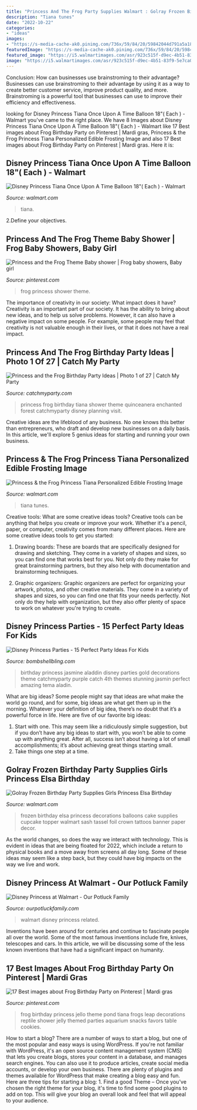 ```yaml
---
title: "Princess And The Frog Party Supplies Walmart : Golray Frozen Birthday Party Supplies Girls Princess Elsa Birthday"
description: "Tiana tunes"
date: "2022-10-22"
categories:
- "ideas"
images:
- "https://s-media-cache-ak0.pinimg.com/736x/59/84/20/59842044d791a5a1899403bafd94a69c.jpg"
featuredImage: "https://s-media-cache-ak0.pinimg.com/736x/59/84/20/59842044d791a5a1899403bafd94a69c.jpg"
featured_image: "https://i5.walmartimages.com/asr/923c515f-d9ec-4b51-83f9-5e7ca095b465_1.065e5d5e7b8e864f73ac5833f766dc48.jpeg"
image: "https://i5.walmartimages.com/asr/923c515f-d9ec-4b51-83f9-5e7ca095b465_1.065e5d5e7b8e864f73ac5833f766dc48.jpeg"
---
```



Conclusion: How can businesses use brainstroming to their advantage?
Businesses can use brainstroming to their advantage by using it as a way to create better customer service, improve product quality, and more. Brainstroming is a powerful tool that businesses can use to improve their efficiency and effectiveness.

	

		
looking for Disney Princess Tiana Once Upon A Time Balloon 18&quot;( Each ) - Walmart you've came to the right place. We have 8 Images about Disney Princess Tiana Once Upon A Time Balloon 18&quot;( Each ) - Walmart like 17 Best images about Frog Birthday Party on Pinterest | Mardi gras, Princess &amp; the Frog Princess Tiana Personalized Edible Frosting Image and also 17 Best images about Frog Birthday Party on Pinterest | Mardi gras. Here it is:
		
    
## Disney Princess Tiana Once Upon A Time Balloon 18&quot;( Each ) - Walmart

<img loading=lazy src="https://i5.walmartimages.com/asr/923c515f-d9ec-4b51-83f9-5e7ca095b465_1.065e5d5e7b8e864f73ac5833f766dc48.jpeg" onerror="this.onerror=null;this.src='https://tse2.mm.bing.net/th?id=OIP.tVTR-DhQdFdrHLOnJZCFtgHaHa&amp;pid=15.1';" alt="Disney Princess Tiana Once Upon A Time Balloon 18&quot;( Each ) - Walmart">

_Source: walmart.com_

>tiana. 

	

2.Define your objectives.

    
## Princess And The Frog Theme Baby Shower | Frog Baby Showers, Baby Girl

<img loading=lazy src="https://i.pinimg.com/originals/52/d1/2c/52d12ce14394da1c2009b0b0ef1caa08.jpg" onerror="this.onerror=null;this.src='https://tse3.mm.bing.net/th?id=OIP.2u0-IvyltiPF-EKy1MSLpQHaEP&amp;pid=15.1';" alt="Princess and the Frog Theme Baby shower | Frog baby showers, Baby girl">

_Source: pinterest.com_

>frog princess shower theme. 

	

The importance of creativity in our society: What impact does it have?
Creativity is an important part of our society. It has the ability to bring about new ideas, and to help us solve problems. However, it can also have a negative impact on some people. For example, some people may feel that creativity is not valuable enough in their lives, or that it does not have a real impact.

    
## Princess And The Frog Birthday Party Ideas | Photo 1 Of 27 | Catch My Party

<img loading=lazy src="https://photos-cdn.catchmyparty.com/PL/photos/0218/1464/image.jpg" onerror="this.onerror=null;this.src='https://tse2.mm.bing.net/th?id=OIP.jLg2nsw-RF6Cdz1yiKpQVAHaFj&amp;pid=15.1';" alt="Princess and the Frog Birthday Party Ideas | Photo 1 of 27 | Catch My Party">

_Source: catchmyparty.com_

>princess frog birthday tiana shower theme quinceanera enchanted forest catchmyparty disney planning visit. 

	

Creative ideas are the lifeblood of any business. No one knows this better than entrepreneurs, who draft and develop new businesses on a daily basis. In this article, we'll explore 5 genius ideas for starting and running your own business.

    
## Princess &amp; The Frog Princess Tiana Personalized Edible Frosting Image

<img loading=lazy src="https://i5.walmartimages.com/asr/a3463b2e-1423-4b98-ac9c-e1342d428656_1.9bb6de6e42125715f63144965fb71696.jpeg?odnWidth=1000&amp;odnHeight=1000&amp;odnBg=ffffff" onerror="this.onerror=null;this.src='https://tse4.mm.bing.net/th?id=OIP.FgndFdgFaOfntbmAwe11tgHaHa&amp;pid=15.1';" alt="Princess &amp; the Frog Princess Tiana Personalized Edible Frosting Image">

_Source: walmart.com_

>tiana tunes. 

	

Creative tools: What are some creative ideas tools?
Creative tools can be anything that helps you create or improve your work. Whether it's a pencil, paper, or computer, creativity comes from many different places. Here are some creative ideas tools to get you started:
1. Drawing boards: These are boards that are specifically designed for drawing and sketching. They come in a variety of shapes and sizes, so you can find one that works best for you. Not only do they make for great brainstorming partners, but they also help with documentation and brainstorming techniques.

2. Graphic organizers: Graphic organizers are perfect for organizing your artwork, photos, and other creative materials. They come in a variety of shapes and sizes, so you can find one that fits your needs perfectly. Not only do they help with organization, but they also offer plenty of space to work on whatever you're trying to create.

    
## Disney Princess Parties - 15 Perfect Party Ideas For Kids

<img loading=lazy src="https://www.bombshellbling.com/wp-content/uploads/2015/05/Aladdin-Party.jpg" onerror="this.onerror=null;this.src='https://tse4.mm.bing.net/th?id=OIP.-_iu_-8sfFbDgYy0e_R0KwHaQ8&amp;pid=15.1';" alt="Disney Princess Parties - 15 Perfect Party Ideas For Kids">

_Source: bombshellbling.com_

>birthday princess jasmine aladdin disney parties gold decorations theme catchmyparty purple catch 4th themes stunning jasmin perfect amazing tema aladin. 

	

What are big ideas?
Some people might say that ideas are what make the world go round, and for some, big ideas are what get them up in the morning. Whatever your definition of big idea, there’s no doubt that it’s a powerful force in life. Here are five of our favorite big ideas: 
1. Start with one. This may seem like a ridiculously simple suggestion, but if you don’t have any big ideas to start with, you won’t be able to come up with anything great. After all, success isn’t about having a lot of small accomplishments; it’s about achieving great things starting small. 
2. Take things one step at a time.

    
## Golray Frozen Birthday Party Supplies Girls Princess Elsa Birthday

<img loading=lazy src="https://i5.walmartimages.com/asr/1d64365d-9ec7-4681-961e-549ea13ba301.0b3fa091fd27abad9dc1b0dcbcc28b96.jpeg?odnWidth=612&amp;odnHeight=612&amp;odnBg=ffffff" onerror="this.onerror=null;this.src='https://tse3.mm.bing.net/th?id=OIP.26WALOeK1g0sNOB-3psKBQHaHa&amp;pid=15.1';" alt="Golray Frozen Birthday Party Supplies Girls Princess Elsa Birthday">

_Source: walmart.com_

>frozen birthday elsa princess decorations balloons cake supplies cupcake topper walmart sash tassel foil crown tattoos banner paper decor. 

	

As the world changes, so does the way we interact with technology. This is evident in ideas that are being floated for 2022, which include a return to physical books and a move away from screens all day long. Some of these ideas may seem like a step back, but they could have big impacts on the way we live and work.

    
## Disney Princess At Walmart - Our Potluck Family

<img loading=lazy src="http://ourpotluckfamily.com/wp-content/uploads/2015/08/Disney-Princess-at-Walmart.jpg" onerror="this.onerror=null;this.src='https://tse2.mm.bing.net/th?id=OIP.94-2x2mX0n-7zcSFoypHEgHaJU&amp;pid=15.1';" alt="Disney Princess at Walmart - Our Potluck Family">

_Source: ourpotluckfamily.com_

>walmart disney princess related. 

	

Inventions have been around for centuries and continue to fascinate people all over the world. Some of the most famous inventions include fire, knives, telescopes and cars. In this article, we will be discussing some of the less known inventions that have had a significant impact on humanity.

    
## 17 Best Images About Frog Birthday Party On Pinterest | Mardi Gras

<img loading=lazy src="https://s-media-cache-ak0.pinimg.com/736x/59/84/20/59842044d791a5a1899403bafd94a69c.jpg" onerror="this.onerror=null;this.src='https://tse4.mm.bing.net/th?id=OIP.Vvw7Sg46xi03nlG9UtNzbwHaNK&amp;pid=15.1';" alt="17 Best images about Frog Birthday Party on Pinterest | Mardi gras">

_Source: pinterest.com_

>frog birthday princess jello theme pond tiana frogs leap decorations reptile shower jelly themed parties aquarium snacks favors table cookies. 

	

How to start a blog?
There are a number of ways to start a blog, but one of the most popular and easy ways is using WordPress. If you're not familiar with WordPress, it's an open source content management system (CMS) that lets you create blogs, stores your content in a database, and manages search engines. You can also use it to produce articles, create social media accounts, or develop your own business. There are plenty of plugins and themes available for WordPress that make creating a blog easy and fun. Here are three tips for starting a blog: 1. Find a good Theme – Once you've chosen the right theme for your blog, it's time to find some good plugins to add on top. This will give your blog an overall look and feel that will appeal to your audience. 
